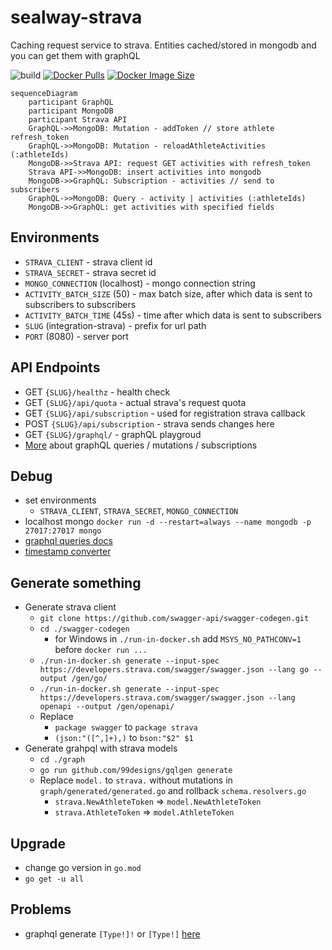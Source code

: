 # sealway-strava

Caching request service to strava.
Entities cached/stored in mongodb and you can get them with graphQL

![build](https://github.com/sealbro/sealway-strava/actions/workflows/docker.yml/badge.svg)
[![Docker Pulls](https://badgen.net/docker/pulls/sealway/strava?icon=docker&label=pulls)](https://hub.docker.com/r/sealway/strava/)
[![Docker Image Size](https://badgen.net/docker/size/sealway/strava?icon=docker&label=image%20size)](https://hub.docker.com/r/sealway/strava/)

```mermaid
sequenceDiagram
    participant GraphQL
    participant MongoDB
    participant Strava API
    GraphQL->>MongoDB: Mutation - addToken // store athlete refresh_token
    GraphQL->>MongoDB: Mutation - reloadAthleteActivities (:athleteIds)
    MongoDB->>Strava API: request GET activities with refresh_token
    Strava API->>MongoDB: insert activities into mongodb
    MongoDB->>GraphQL: Subscription - activities // send to subscribers
    GraphQL->>MongoDB: Query - activity | activities (:athleteIds)
    MongoDB->>GraphQL: get activities with specified fields 
```

## Environments

- `STRAVA_CLIENT` - strava client id
- `STRAVA_SECRET` - strava secret id
- `MONGO_CONNECTION` (localhost) - mongo connection string
- `ACTIVITY_BATCH_SIZE` (50) - max batch size, after which data is sent to subscribers to subscribers
- `ACTIVITY_BATCH_TIME` (45s) - time after which data is sent to subscribers
- `SLUG` (integration-strava) - prefix for url path
- `PORT` (8080) - server port

## API Endpoints

- GET `{SLUG}/healthz` - health check
- GET `{SLUG}/api/quota` - actual strava's request quota
- GET `{SLUG}/api/subscription` - used for registration strava callback
- POST `{SLUG}/api/subscription` - strava sends changes here
- GET `{SLUG}/graphql/` - graphQL playgroud
- [More](./interfaces/graph/schema.graphqls) about graphQL queries / mutations / subscriptions

## Debug

- set environments
  - `STRAVA_CLIENT`, `STRAVA_SECRET`, `MONGO_CONNECTION`
- localhost mongo `docker run -d --restart=always --name mongodb -p 27017:27017 mongo`
- [graphql queries docs](https://graphql.org/learn/queries/)
- [timestamp converter](https://www.epochconverter.com/)

## Generate something

- Generate strava client
  - ```git clone https://github.com/swagger-api/swagger-codegen.git```
  - ```cd ./swagger-codegen```
    - for Windows in `./run-in-docker.sh` add `MSYS_NO_PATHCONV=1` before `docker run ...`
  - ```./run-in-docker.sh generate --input-spec https://developers.strava.com/swagger/swagger.json --lang go --output /gen/go/```
  - ```./run-in-docker.sh generate --input-spec https://developers.strava.com/swagger/swagger.json --lang openapi --output /gen/openapi/```
  - Replace
    - ```package swagger``` to ```package strava```
    - ```(json:"([^,]+),)``` to ```bson:"$2" $1```
- Generate grahpql with strava models
  - `cd ./graph`
  - `go run github.com/99designs/gqlgen generate`
  - Replace `model.` to `strava.` without mutations in `graph/generated/generated.go` and rollback `schema.resolvers.go`
    - `strava.NewAthleteToken` => `model.NewAthleteToken`
    - `strava.AthleteToken` => `model.AthleteToken`

## Upgrade

- change go version in `go.mod`
- `go get -u all`

## Problems

- graphql generate `[Type!]!` or `[Type!]` [here](https://github.com/graph-gophers/graphql-go/issues/78#issue-220709670)
